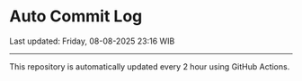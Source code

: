 # Auto Commit Log

Last updated: Friday, 08-08-2025 23:16 WIB

---

This repository is automatically updated every 2 hour using GitHub Actions.

